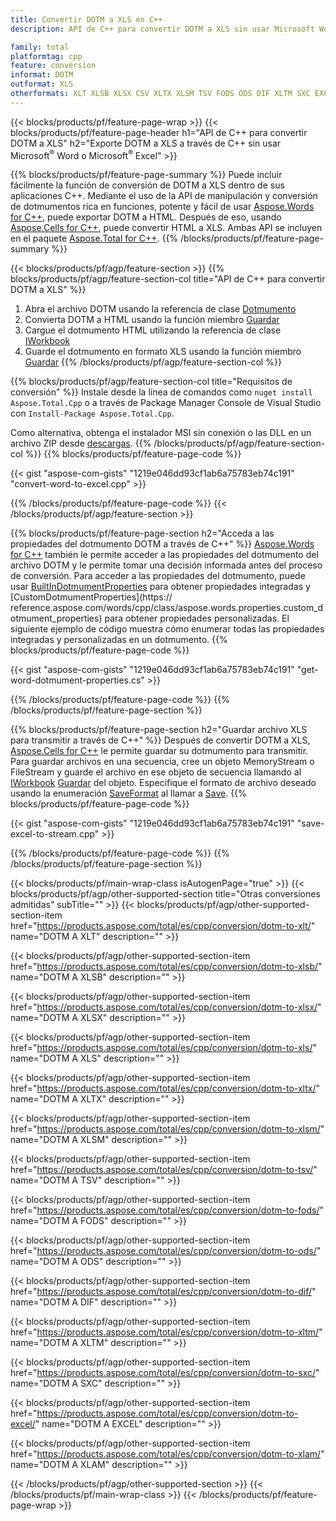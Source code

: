 ```yaml
---
title: Convertir DOTM a XLS en C++
description: API de C++ para convertir DOTM a XLS sin usar Microsoft Word o Microsoft Excel

family: total
platformtag: cpp
feature: conversion
informat: DOTM
outformat: XLS
otherformats: XLT XLSB XLSX CSV XLTX XLSM TSV FODS ODS DIF XLTM SXC EXCEL XLAM
---
```

{{< blocks/products/pf/feature-page-wrap >}}
{{< blocks/products/pf/feature-page-header h1="API de C++ para convertir DOTM a XLS" h2="Exporte DOTM a XLS a través de C++ sin usar Microsoft<sup>&reg;</sup> Word o Microsoft<sup>&reg;</sup> Excel" >}}

{{% blocks/products/pf/feature-page-summary %}}
Puede incluir fácilmente la función de conversión de DOTM a XLS dentro de sus aplicaciones C++. Mediante el uso de la API de manipulación y conversión de dotmumentos rica en funciones, potente y fácil de usar [Aspose.Words for C++](https://products.aspose.com/words/cpp/), puede exportar DOTM a HTML. Después de eso, usando [Aspose.Cells for C++](https://products.aspose.com/cells/cpp/), puede convertir HTML a XLS. Ambas API se incluyen en el paquete [Aspose.Total for C++](https://products.aspose.com/total/cpp/). 
{{% /blocks/products/pf/feature-page-summary  %}}

{{< blocks/products/pf/agp/feature-section >}}
{{% blocks/products/pf/agp/feature-section-col title="API de C++ para convertir DOTM a XLS" %}}
1. Abra el archivo DOTM usando la referencia de clase [Dotmumento](https://reference.aspose.com/words/cpp/class/aspose.words.dotmument)
2. Convierta DOTM a HTML usando la función miembro [Guardar](https://reference.aspose.com/words/cpp/class/aspose.words.dotmument#save_string_saveformat)
3. Cargue el dotmumento HTML utilizando la referencia de clase [IWorkbook](https://reference.aspose.com/cells/cpp/class/aspose.cells.i_workbook)
4. Guarde el dotmumento en formato XLS usando la función miembro [Guardar](https://reference.aspose.com/cells/cpp/class/aspose.cells.i_workbook#a5dc7de23f7ceba76a05dc1d49f51502e)
{{% /blocks/products/pf/agp/feature-section-col %}}

{{% blocks/products/pf/agp/feature-section-col title="Requisitos de conversión" %}}
Instale desde la línea de comandos como ```nuget install Aspose.Total.Cpp``` o a través de Package Manager Console de Visual Studio con ```Install-Package Aspose.Total.Cpp```.

Como alternativa, obtenga el instalador MSI sin conexión o las DLL en un archivo ZIP desde [descargas](https://downloads.aspose.com/total/cpp).
{{% /blocks/products/pf/agp/feature-section-col %}}
{{% blocks/products/pf/feature-page-code %}}

{{< gist "aspose-com-gists" "1219e046dd93cf1ab6a75783eb74c191" "convert-word-to-excel.cpp" >}}



{{% /blocks/products/pf/feature-page-code %}}
{{< /blocks/products/pf/agp/feature-section >}}

{{% blocks/products/pf/feature-page-section  h2="Acceda a las propiedades del dotmumento DOTM a través de C++" %}}
[Aspose.Words for C++](https://products.aspose.com/words/cpp/) también le permite acceder a las propiedades del dotmumento del archivo DOTM y le permite tomar una decisión informada antes del proceso de conversión. Para acceder a las propiedades del dotmumento, puede usar [BuiltInDotmumentProperties](https://reference.aspose.com/words/cpp/class/aspose.words.properties.built_in_dotmument_properties) para obtener propiedades integradas y [CustomDotmumentProperties](https:// reference.aspose.com/words/cpp/class/aspose.words.properties.custom_dotmument_properties) para obtener propiedades personalizadas. El siguiente ejemplo de código muestra cómo enumerar todas las propiedades integradas y personalizadas en un dotmumento.
{{% blocks/products/pf/feature-page-code %}}

{{< gist "aspose-com-gists" "1219e046dd93cf1ab6a75783eb74c191" "get-word-dotmument-properties.cs" >}}

{{% /blocks/products/pf/feature-page-code  %}}
{{% /blocks/products/pf/feature-page-section %}}

{{% blocks/products/pf/feature-page-section  h2="Guardar archivo XLS para transmitir a través de C++" %}}
Después de convertir DOTM a XLS, [Aspose.Cells for C++](https://products.aspose.com/cells/cpp/) le permite guardar su dotmumento para transmitir. Para guardar archivos en una secuencia, cree un objeto MemoryStream o FileStream y guarde el archivo en ese objeto de secuencia llamando al [IWorkbook](https://reference.aspose.com/cells/cpp/class/aspose.cells.i_workbook) [Guardar](https://reference.aspose.com/cells/cpp/class/aspose.cells.i_workbook#a77072cfb929787df9ad1f38b02f58349) del objeto. Especifique el formato de archivo deseado usando la enumeración [SaveFormat](https://reference.aspose.com/cells/cpp/namespace/aspose.cells#a11cae527e4e68f1adcac8f47ea64481a) al llamar a [Save](https://reference.aspose.com/cells/cpp/class/aspose.cells.i_workbook#a77072cfb929787df9ad1f38b02f58349).
{{% blocks/products/pf/feature-page-code %}}

{{< gist "aspose-com-gists" "1219e046dd93cf1ab6a75783eb74c191" "save-excel-to-stream.cpp" >}}

{{% /blocks/products/pf/feature-page-code  %}}
{{% /blocks/products/pf/feature-page-section %}}

{{< blocks/products/pf/main-wrap-class isAutogenPage="true" >}}
{{< blocks/products/pf/agp/other-supported-section title="Otras conversiones admitidas" subTitle="" >}}
{{< blocks/products/pf/agp/other-supported-section-item href="https://products.aspose.com/total/es/cpp/conversion/dotm-to-xlt/" name="DOTM A XLT" description="" >}}

{{< blocks/products/pf/agp/other-supported-section-item href="https://products.aspose.com/total/es/cpp/conversion/dotm-to-xlsb/" name="DOTM A XLSB" description="" >}}

{{< blocks/products/pf/agp/other-supported-section-item href="https://products.aspose.com/total/es/cpp/conversion/dotm-to-xlsx/" name="DOTM A XLSX" description="" >}}

{{< blocks/products/pf/agp/other-supported-section-item href="https://products.aspose.com/total/es/cpp/conversion/dotm-to-xls/" name="DOTM A XLS" description="" >}}

{{< blocks/products/pf/agp/other-supported-section-item href="https://products.aspose.com/total/es/cpp/conversion/dotm-to-xltx/" name="DOTM A XLTX" description="" >}}

{{< blocks/products/pf/agp/other-supported-section-item href="https://products.aspose.com/total/es/cpp/conversion/dotm-to-xlsm/" name="DOTM A XLSM" description="" >}}

{{< blocks/products/pf/agp/other-supported-section-item href="https://products.aspose.com/total/es/cpp/conversion/dotm-to-tsv/" name="DOTM A TSV" description="" >}}

{{< blocks/products/pf/agp/other-supported-section-item href="https://products.aspose.com/total/es/cpp/conversion/dotm-to-fods/" name="DOTM A FODS" description="" >}}

{{< blocks/products/pf/agp/other-supported-section-item href="https://products.aspose.com/total/es/cpp/conversion/dotm-to-ods/" name="DOTM A ODS" description="" >}}

{{< blocks/products/pf/agp/other-supported-section-item href="https://products.aspose.com/total/es/cpp/conversion/dotm-to-dif/" name="DOTM A DIF" description="" >}}

{{< blocks/products/pf/agp/other-supported-section-item href="https://products.aspose.com/total/es/cpp/conversion/dotm-to-xltm/" name="DOTM A XLTM" description="" >}}

{{< blocks/products/pf/agp/other-supported-section-item href="https://products.aspose.com/total/es/cpp/conversion/dotm-to-sxc/" name="DOTM A SXC" description="" >}}

{{< blocks/products/pf/agp/other-supported-section-item href="https://products.aspose.com/total/es/cpp/conversion/dotm-to-excel/" name="DOTM A EXCEL" description="" >}}

{{< blocks/products/pf/agp/other-supported-section-item href="https://products.aspose.com/total/es/cpp/conversion/dotm-to-xlam/" name="DOTM A XLAM" description="" >}}


{{< /blocks/products/pf/agp/other-supported-section >}}
{{< /blocks/products/pf/main-wrap-class >}}
{{< /blocks/products/pf/feature-page-wrap >}}
